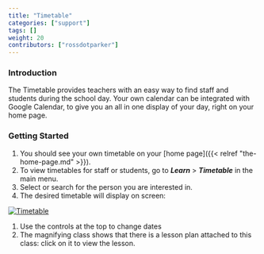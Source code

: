 ```yaml
---
title: "Timetable"
categories: ["support"]
tags: []
weight: 20
contributors: ["rossdotparker"]
---
```


### Introduction

The Timetable provides teachers with an easy way to find staff and students during the school day. Your own calendar can be integrated with Google Calendar, to give you an all in one display of your day, right on your home page.

### Getting Started

1.  You should see your own timetable on your [home page]({{< relref "the-home-page.md" >}}).
2.  To view timetables for staff or students, go to ___Learn___ > ___Timetable___ in the main menu.
3.  Select or search for the person you are interested in.
4.  The desired timetable will display on screen:

[![Timetable](https://gibbonedu.org/wp-content/uploads/2015/08/Timetable-1024x813.png)](https://gibbonedu.org/wp-content/uploads/2015/08/Timetable.png)

1.  Use the controls at the top to change dates
2.  The magnifying class shows that there is a lesson plan attached to this class: click on it to view the lesson.
